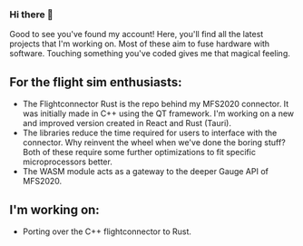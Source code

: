 ### Hi there 👋

Good to see you've found my account!
Here, you'll find all the latest projects that I'm working on.
Most of these aim to fuse hardware with software. Touching something you've coded gives me that magical feeling.

## For the flight sim enthusiasts:
- The Flightconnector Rust is the repo behind my MFS2020 connector.  It was initially made in C++ using the QT framework. I'm working on a new and improved version created in React and Rust (Tauri).
- The libraries reduce the time required for users to interface with the connector. Why reinvent the wheel when we've done the boring stuff? Both of these require some further optimizations to fit specific microprocessors better.
- The WASM module acts as a gateway to the deeper Gauge API of MFS2020.

## I'm working on:
- Porting over the C++ flightconnector to Rust.

<!--
**BitsAndDroids/BitsAndDroids** is a ✨ _special_ ✨ repository because its `README.md` (this file) appears on your GitHub profile.

Here are some ideas to get you started:

- 🔭 I’m currently working on ...
- 🌱 I’m currently learning ...
- 👯 I’m looking to collaborate on ...
- 🤔 I’m looking for help with ...
- 💬 Ask me about ...
- 📫 How to reach me: ...
- 😄 Pronouns: ...
- ⚡ Fun fact: ...
-->
